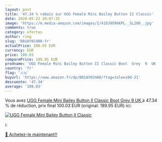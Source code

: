 ```yaml
---
layout: post
title: '47.34 % rabais sur UGG Female Mini Bailey Button II Classic'
date: 2020-05-22 20:07:25
image: 'https://m.media-amazon.com/images/I/41OJ8O9kKPL._SL200_.jpg'
comments: true
category: ofertas
author: ring
slug: 'B01AY6CHA0-fr'
actualPrice: 100.03 EUR
currency: EUR
price: 100.03
comparePrice: 189.95 EUR
prodname: 'UGG Female Mini Bailey Button II Classic Boot  Grey  9  UK '
country: 'fr'
flag: '🇫🇷'
buyurl: 'https://www.amazon.fr/dp/B01AY6CHA0/?tag=tolees0d-21'
descuento: '47.34'
average: '100.03'
---
```


Vous avez [UGG Female Mini Bailey Button II Classic Boot  Grey  9  UK ](https://www.amazon.fr/dp/B01AY6CHA0/?tag=tolees0d-21)  à  47.34 % de réduction, prix final  100.03 EUR (original: 189.95 EUR) ici:

[![UGG Female Mini Bailey Button II Classic](https://m.media-amazon.com/images/I/41OJ8O9kKPL._SL200_.jpg)](https://www.amazon.fr/dp/B01AY6CHA0/?tag=tolees0d-21)

ℹ️:


[🛒 Achetez-le maintenant!!](https://www.amazon.fr/dp/B01AY6CHA0/?tag=tolees0d-21)

